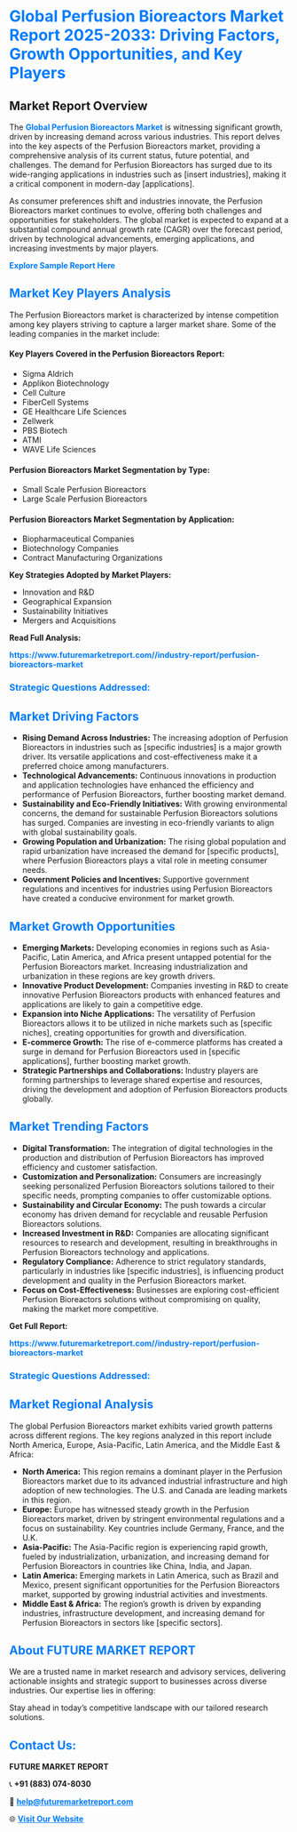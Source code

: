 <h1 style="color: #007BFF;">Global Perfusion Bioreactors Market Report 2025-2033: Driving Factors, Growth Opportunities, and Key Players</h1>

<section id="overview">
<h2>Market Report Overview</h2>
<p>The <a href="https://www.futuremarketreport.com//industry-report/perfusion-bioreactors-market" style="color: #007BFF; text-decoration: none;"><strong>Global Perfusion Bioreactors Market</strong></a> is witnessing significant growth, driven by increasing demand across various industries. This report delves into the key aspects of the Perfusion Bioreactors market, providing a comprehensive analysis of its current status, future potential, and challenges. The demand for Perfusion Bioreactors has surged due to its wide-ranging applications in industries such as [insert industries], making it a critical component in modern-day [applications].</p>
<p>As consumer preferences shift and industries innovate, the Perfusion Bioreactors market continues to evolve, offering both challenges and opportunities for stakeholders. The global market is expected to expand at a substantial compound annual growth rate (CAGR) over the forecast period, driven by technological advancements, emerging applications, and increasing investments by major players.</p>
</section>

<section id="overview">
<p><a href="https://www.futuremarketreport.com//request-sample/reportId=77203" style="color: #007BFF; text-decoration: none;"><strong>Explore Sample Report Here</strong></a></p>
</section>

<section id="key-players">
<h2 style="color: #007BFF;">Market Key Players Analysis</h2>
<p>The Perfusion Bioreactors market is characterized by intense competition among key players striving to capture a larger market share. Some of the leading companies in the market include:</p>
<h4>Key Players Covered in the Perfusion Bioreactors Report:</h4>
<ul><li>Sigma Aldrich</li><li>Applikon Biotechnology</li><li>Cell Culture</li><li>FiberCell Systems</li><li>GE Healthcare Life Sciences</li><li>Zellwerk</li><li>PBS Biotech</li><li>ATMI</li><li>WAVE Life Sciences</li></ul>
<h4>Perfusion Bioreactors Market Segmentation by Type:</h4>
<ul><li>Small Scale Perfusion Bioreactors</li><li>Large Scale Perfusion Bioreactors</li></ul>

<h4>Perfusion Bioreactors Market Segmentation by Application:</h4>
<ul><li>Biopharmaceutical Companies</li><li>Biotechnology Companies</li><li>Contract Manufacturing Organizations</li></ul>
<p><strong>Key Strategies Adopted by Market Players:</strong></p>
<ul>
<li>Innovation and R&D</li>
<li>Geographical Expansion</li>
<li>Sustainability Initiatives</li>
<li>Mergers and Acquisitions</li>
</ul>
</section>

<section>
<p><strong>Read Full Analysis: </strong></p><a href="https://www.futuremarketreport.com//industry-report/perfusion-bioreactors-market" style="color: #007BFF; text-decoration: none;"><strong>https://www.futuremarketreport.com//industry-report/perfusion-bioreactors-market</strong></a>
<h3 style="color: #007BFF;">Strategic Questions Addressed:</h3>
</section>

<section id="driving-factors">
<h2 style="color: #007BFF;">Market Driving Factors</h2>
<ul>
<li><strong>Rising Demand Across Industries:</strong> The increasing adoption of Perfusion Bioreactors in industries such as [specific industries] is a major growth driver. Its versatile applications and cost-effectiveness make it a preferred choice among manufacturers.</li>
<li><strong>Technological Advancements:</strong> Continuous innovations in production and application technologies have enhanced the efficiency and performance of Perfusion Bioreactors, further boosting market demand.</li>
<li><strong>Sustainability and Eco-Friendly Initiatives:</strong> With growing environmental concerns, the demand for sustainable Perfusion Bioreactors solutions has surged. Companies are investing in eco-friendly variants to align with global sustainability goals.</li>
<li><strong>Growing Population and Urbanization:</strong> The rising global population and rapid urbanization have increased the demand for [specific products], where Perfusion Bioreactors plays a vital role in meeting consumer needs.</li>
<li><strong>Government Policies and Incentives:</strong> Supportive government regulations and incentives for industries using Perfusion Bioreactors have created a conducive environment for market growth.</li>
</ul>
</section>

<section id="growth-opportunities">
<h2 style="color: #007BFF;">Market Growth Opportunities</h2>
<ul>
<li><strong>Emerging Markets:</strong> Developing economies in regions such as Asia-Pacific, Latin America, and Africa present untapped potential for the Perfusion Bioreactors market. Increasing industrialization and urbanization in these regions are key growth drivers.</li>
<li><strong>Innovative Product Development:</strong> Companies investing in R&D to create innovative Perfusion Bioreactors products with enhanced features and applications are likely to gain a competitive edge.</li>
<li><strong>Expansion into Niche Applications:</strong> The versatility of Perfusion Bioreactors allows it to be utilized in niche markets such as [specific niches], creating opportunities for growth and diversification.</li>
<li><strong>E-commerce Growth:</strong> The rise of e-commerce platforms has created a surge in demand for Perfusion Bioreactors used in [specific applications], further boosting market growth.</li>
<li><strong>Strategic Partnerships and Collaborations:</strong> Industry players are forming partnerships to leverage shared expertise and resources, driving the development and adoption of Perfusion Bioreactors products globally.</li>
</ul>
</section>

<section id="trending-factors">
<h2 style="color: #007BFF;">Market Trending Factors</h2>
<ul>
<li><strong>Digital Transformation:</strong> The integration of digital technologies in the production and distribution of Perfusion Bioreactors has improved efficiency and customer satisfaction.</li>
<li><strong>Customization and Personalization:</strong> Consumers are increasingly seeking personalized Perfusion Bioreactors solutions tailored to their specific needs, prompting companies to offer customizable options.</li>
<li><strong>Sustainability and Circular Economy:</strong> The push towards a circular economy has driven demand for recyclable and reusable Perfusion Bioreactors solutions.</li>
<li><strong>Increased Investment in R&D:</strong> Companies are allocating significant resources to research and development, resulting in breakthroughs in Perfusion Bioreactors technology and applications.</li>
<li><strong>Regulatory Compliance:</strong> Adherence to strict regulatory standards, particularly in industries like [specific industries], is influencing product development and quality in the Perfusion Bioreactors market.</li>
<li><strong>Focus on Cost-Effectiveness:</strong> Businesses are exploring cost-efficient Perfusion Bioreactors solutions without compromising on quality, making the market more competitive.</li>
</ul>
</section>

<section>
<p><strong>Get Full Report: </strong></p><a href="https://www.futuremarketreport.com//industry-report/perfusion-bioreactors-market" style="color: #007BFF; text-decoration: none;"><strong>https://www.futuremarketreport.com//industry-report/perfusion-bioreactors-market</strong></a>
<h3 style="color: #007BFF;">Strategic Questions Addressed:</h3>
</section>


<section id="regional-analysis">
<h2 style="color: #007BFF;">Market Regional Analysis</h2>
<p>The global Perfusion Bioreactors market exhibits varied growth patterns across different regions. The key regions analyzed in this report include North America, Europe, Asia-Pacific, Latin America, and the Middle East & Africa:</p>
<ul>
<li><strong>North America:</strong> This region remains a dominant player in the Perfusion Bioreactors market due to its advanced industrial infrastructure and high adoption of new technologies. The U.S. and Canada are leading markets in this region.</li>
<li><strong>Europe:</strong> Europe has witnessed steady growth in the Perfusion Bioreactors market, driven by stringent environmental regulations and a focus on sustainability. Key countries include Germany, France, and the U.K.</li>
<li><strong>Asia-Pacific:</strong> The Asia-Pacific region is experiencing rapid growth, fueled by industrialization, urbanization, and increasing demand for Perfusion Bioreactors in countries like China, India, and Japan.</li>
<li><strong>Latin America:</strong> Emerging markets in Latin America, such as Brazil and Mexico, present significant opportunities for the Perfusion Bioreactors market, supported by growing industrial activities and investments.</li>
<li><strong>Middle East & Africa:</strong> The region’s growth is driven by expanding industries, infrastructure development, and increasing demand for Perfusion Bioreactors in sectors like [specific sectors].</li>
</ul>
</section>

<footer>
<h2 style="color: #007BFF;">About FUTURE MARKET REPORT</h2>
<p>We are a trusted name in market research and advisory services, delivering actionable insights and strategic support to businesses across diverse industries. Our expertise lies in offering:</p>

<p>Stay ahead in today’s competitive landscape with our tailored research solutions.</p>

<h2 style="color: #007BFF;">Contact Us:</h2>
<p><strong>FUTURE MARKET REPORT</strong></p>
<p>📞 <strong>+91 (883) 074-8030</strong></p>
<p>📧 <strong><a href="mailto:help@futuremarketreport.com" style="color: #007BFF;">help@futuremarketreport.com</a></strong></p>
<p>🌐 <strong><a href="https://www.futuremarketreport.com/" style="color: #007BFF;">Visit Our Website</a></strong></p>
</footer>